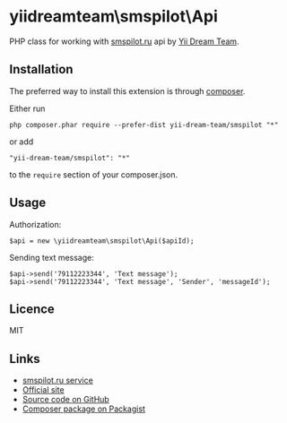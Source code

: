 # yiidreamteam\smspilot\Api

PHP class for working with [smspilot.ru](http://smspilot.ru) api by [Yii Dream Team](http://yiidreamteam.com/).

## Installation ##

The preferred way to install this extension is through [composer](http://getcomposer.org/download/).

Either run

    php composer.phar require --prefer-dist yii-dream-team/smspilot "*"

or add

    "yii-dream-team/smspilot": "*"

to the `require` section of your composer.json.

## Usage

Authorization:

    $api = new \yiidreamteam\smspilot\Api($apiId);

Sending text message:

    $api->send('79112223344', 'Text message');
    $api->send('79112223344', 'Text message', 'Sender', 'messageId');
    
## Licence ##
    
MIT

## Links

* [smspilot.ru service](http://smspilot.ru)
* [Official site](http://yiidreamteam.com/php/smspilot)
* [Source code on GitHub](https://github.com/yii-dream-team/smspilot)
* [Composer package on Packagist](https://packagist.org/packages/yii-dream-team/smsru)